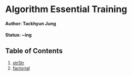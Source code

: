# Algorithm Essential Training

#### Author: Tackhyun Jung

#### Status: ~ing

## Table of Contents

1. [strStr](https://github.com/takhyun12/Algorithm-Essential-Training/blob/main/strStr.md)
2. [factorial](https://github.com/takhyun12/Algorithm-Essential-Training/blob/main/factorial.md)
